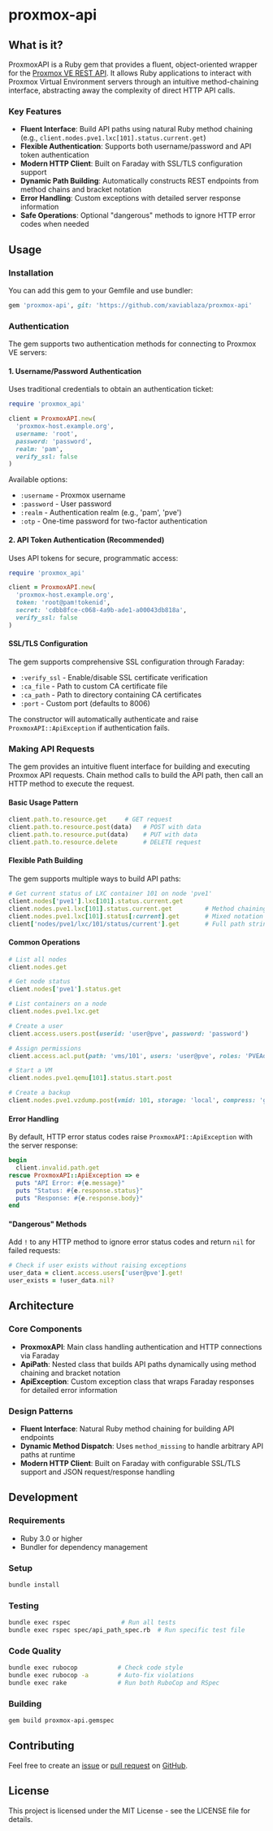 # proxmox-api

## What is it?
ProxmoxAPI is a Ruby gem that provides a fluent, object-oriented wrapper for the [Proxmox VE REST API](https://pve.proxmox.com/pve-docs/api-viewer/index.html). It allows Ruby applications to interact with Proxmox Virtual Environment servers through an intuitive method-chaining interface, abstracting away the complexity of direct HTTP API calls.

### Key Features
- **Fluent Interface**: Build API paths using natural Ruby method chaining (e.g., `client.nodes.pve1.lxc[101].status.current.get`)
- **Flexible Authentication**: Supports both username/password and API token authentication
- **Modern HTTP Client**: Built on Faraday with SSL/TLS configuration support
- **Dynamic Path Building**: Automatically constructs REST endpoints from method chains and bracket notation
- **Error Handling**: Custom exceptions with detailed server response information
- **Safe Operations**: Optional "dangerous" methods to ignore HTTP error codes when needed

## Usage

### Installation
You can add this gem to your Gemfile and use bundler:
```ruby
gem 'proxmox-api', git: 'https://github.com/xaviablaza/proxmox-api'
```

### Authentication

The gem supports two authentication methods for connecting to Proxmox VE servers:

#### 1. Username/Password Authentication
Uses traditional credentials to obtain an authentication ticket:
```ruby
require 'proxmox_api'

client = ProxmoxAPI.new(
  'proxmox-host.example.org',
  username: 'root', 
  password: 'password', 
  realm: 'pam', 
  verify_ssl: false
)
```

Available options:
- `:username` - Proxmox username
- `:password` - User password  
- `:realm` - Authentication realm (e.g., 'pam', 'pve')
- `:otp` - One-time password for two-factor authentication

#### 2. API Token Authentication (Recommended)
Uses API tokens for secure, programmatic access:
```ruby
require 'proxmox_api'

client = ProxmoxAPI.new(
  'proxmox-host.example.org',
  token: 'root@pam!tokenid', 
  secret: 'cdbb8fce-c068-4a9b-ade1-a00043db818a', 
  verify_ssl: false
)
```

#### SSL/TLS Configuration
The gem supports comprehensive SSL configuration through Faraday:
- `:verify_ssl` - Enable/disable SSL certificate verification
- `:ca_file` - Path to custom CA certificate file
- `:ca_path` - Path to directory containing CA certificates
- `:port` - Custom port (defaults to 8006)

The constructor will automatically authenticate and raise `ProxmoxAPI::ApiException` if authentication fails.    

### Making API Requests

The gem provides an intuitive fluent interface for building and executing Proxmox API requests. Chain method calls to build the API path, then call an HTTP method to execute the request.

#### Basic Usage Pattern
```ruby
client.path.to.resource.get     # GET request
client.path.to.resource.post(data)   # POST with data
client.path.to.resource.put(data)    # PUT with data  
client.path.to.resource.delete       # DELETE request
```

#### Flexible Path Building
The gem supports multiple ways to build API paths:
```ruby
# Get current status of LXC container 101 on node 'pve1'
client.nodes['pve1'].lxc[101].status.current.get
client.nodes.pve1.lxc[101].status.current.get         # Method chaining
client.nodes.pve1.lxc[101].status[:current].get       # Mixed notation
client['nodes/pve1/lxc/101/status/current'].get       # Full path string
```

#### Common Operations
```ruby
# List all nodes
client.nodes.get

# Get node status
client.nodes['pve1'].status.get

# List containers on a node
client.nodes.pve1.lxc.get

# Create a user
client.access.users.post(userid: 'user@pve', password: 'password')

# Assign permissions
client.access.acl.put(path: 'vms/101', users: 'user@pve', roles: 'PVEAdmin')

# Start a VM
client.nodes.pve1.qemu[101].status.start.post

# Create a backup
client.nodes.pve1.vzdump.post(vmid: 101, storage: 'local', compress: 'gzip')
```

#### Error Handling
By default, HTTP error status codes raise `ProxmoxAPI::ApiException` with the server response:
```ruby
begin
  client.invalid.path.get
rescue ProxmoxAPI::ApiException => e
  puts "API Error: #{e.message}"
  puts "Status: #{e.response.status}"
  puts "Response: #{e.response.body}"
end
```

#### "Dangerous" Methods
Add `!` to any HTTP method to ignore error status codes and return `nil` for failed requests:
```ruby
# Check if user exists without raising exceptions
user_data = client.access.users['user@pve'].get!
user_exists = !user_data.nil?
```

## Architecture

### Core Components

- **ProxmoxAPI**: Main class handling authentication and HTTP connections via Faraday
- **ApiPath**: Nested class that builds API paths dynamically using method chaining and bracket notation  
- **ApiException**: Custom exception class that wraps Faraday responses for detailed error information

### Design Patterns

- **Fluent Interface**: Natural Ruby method chaining for building API endpoints
- **Dynamic Method Dispatch**: Uses `method_missing` to handle arbitrary API paths at runtime
- **Modern HTTP Client**: Built on Faraday with configurable SSL/TLS support and JSON request/response handling

## Development

### Requirements
- Ruby 3.0 or higher
- Bundler for dependency management

### Setup
```bash
bundle install
```

### Testing
```bash
bundle exec rspec              # Run all tests
bundle exec rspec spec/api_path_spec.rb  # Run specific test file
```

### Code Quality
```bash
bundle exec rubocop           # Check code style
bundle exec rubocop -a        # Auto-fix violations
bundle exec rake              # Run both RuboCop and RSpec
```

### Building
```bash
gem build proxmox-api.gemspec
```

## Contributing

Feel free to create an [issue](https://github.com/xaviablaza/proxmox-api/issues)
or [pull request](https://github.com/xaviablaza/proxmox-api/pulls) on [GitHub](https://github.com/xaviablaza/proxmox-api).

## License

This project is licensed under the MIT License - see the LICENSE file for details.

